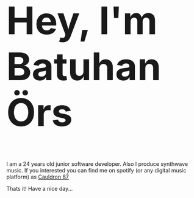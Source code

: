 <h1 style="font-size: 100px;">Hey, I'm Batuhan Örs </h1> I am a 24 years old junior software developer. Also I produce synthwave music. If you interested you can find me on spotify (or any digital music platform) as <a href="https://open.spotify.com/artist/0FKAb96GrnMHpdBYdYWfCA">Cauldron 87</a>

Thats it! Have a nice day...

<!---
batuhanors/batuhanors is a ✨ special ✨ repository because its `README.md` (this file) appears on your GitHub profile.
You can click the Preview link to take a look at your changes.
--->
